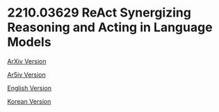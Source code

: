 # 2210.03629 ReAct Synergizing Reasoning and Acting in Language Models

[ArXiv Version](https://arxiv.org/abs/2210.03629)

[Ar5iv Version](https://ar5iv.org/abs/2210.03629)

[English Version](https://raw.githack.com/kh-kim/arxiv-translator/master/papers/2210.03629/paper.en.html)

[Korean Version](https://raw.githack.com/kh-kim/arxiv-translator/master/papers/2210.03629/paper.ko.html)